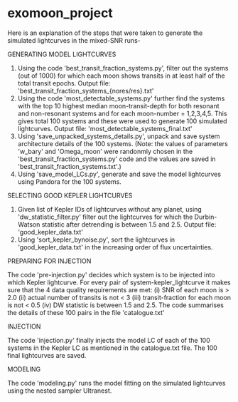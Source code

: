 # exomoon_project

Here is an explanation of the steps that were taken to generate the simulated lightcurves in the mixed-SNR runs-


GENERATING MODEL LIGHTCURVES

1) Using the code 'best_transit_fraction_systems.py', filter out the systems (out of 1000) for which each moon shows transits in at least half of the total transit epochs. Output file: 'best_transit_fraction_systems_{nores/res}.txt'
2) Using the code 'most_detectable_systems.py' further find the systems with the top 10 highest median moon-transit-depth for both resonant and non-resonant systems and for each moon-number = 1,2,3,4,5. This gives total 100 systems and these were used to generate 100 simulated lightcurves. Output file: 'most_detectable_systems_final.txt'
3) Using 'save_unpacked_systems_details.py', unpack and save system architecture details of the 100 systems. (Note: the values of parameters 'w_bary' and 'Omega_moon' were randonmly chosen in the 'best_transit_fraction_systems.py' code and the values are saved in 'best_transit_fraction_systems.txt'.)
4) Using 'save_model_LCs.py', generate and save the model lightcurves using Pandora for the 100 systems. 


SELECTING GOOD KEPLER LIGHTCURVES

1) Given list of Kepler IDs of lightcurves without any planet, using 'dw_statistic_filter.py' filter out the lightcurves for which the Durbin-Watson statistic after detrending is between 1.5 and 2.5. Output file: 'good_kepler_data.txt'
2) Using 'sort_kepler_bynoise.py', sort the lightcurves in 'good_kepler_data.txt' in the increasing order of flux uncertainties.


PREPARING FOR INJECTION 

The code 'pre-injection.py' decides which system is to be injected into which Kepler lightcurve. For every pair of system-kepler_lightcurve it makes sure that the 4 data quality requirements are met: (i) SNR of each moon is > 2.0 (ii) actual number of transits is not < 3 (iii) transit-fraction for each moon is not < 0.5 (iv) DW statistic is between 1.5 and 2.5. The code summarises the details of these 100 pairs in the file 'catalogue.txt'

INJECTION

The code 'injection.py' finally injects the model LC of each of the 100 systems in the Kepler LC as mentioned in the catalogue.txt file. The 100 final lightcurves are saved.

MODELING

The code 'modeling.py' runs the model fitting on the simulated lightcurves using the nested sampler Ultranest. 

